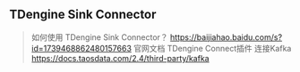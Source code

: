 ## TDengine Sink Connector

> 如何使用 TDengine Sink Connector？
> https://baijiahao.baidu.com/s?id=1739468862480157663
> 官网文档 TDengine Connect插件 连接Kafka 
> https://docs.taosdata.com/2.4/third-party/kafka
